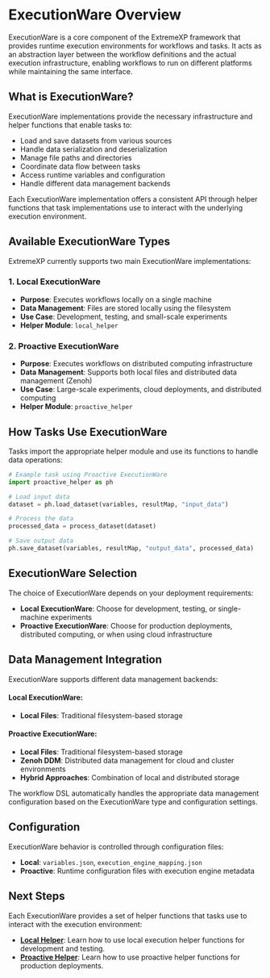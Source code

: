# ExecutionWare Overview

ExecutionWare is a core component of the ExtremeXP framework that provides runtime execution environments for workflows and tasks. It acts as an abstraction layer between the workflow definitions and the actual execution infrastructure, enabling workflows to run on different platforms while maintaining the same interface.

## What is ExecutionWare?

ExecutionWare implementations provide the necessary infrastructure and helper functions that enable tasks to:

- Load and save datasets from various sources
- Handle data serialization and deserialization
- Manage file paths and directories
- Coordinate data flow between tasks
- Access runtime variables and configuration
- Handle different data management backends

Each ExecutionWare implementation offers a consistent API through helper functions that task implementations use to interact with the underlying execution environment.

## Available ExecutionWare Types

ExtremeXP currently supports two main ExecutionWare implementations:

### 1. Local ExecutionWare
- **Purpose**: Executes workflows locally on a single machine
- **Data Management**: Files are stored locally using the filesystem
- **Use Case**: Development, testing, and small-scale experiments
- **Helper Module**: `local_helper`

### 2. Proactive ExecutionWare
- **Purpose**: Executes workflows on distributed computing infrastructure
- **Data Management**: Supports both local files and distributed data management (Zenoh)
- **Use Case**: Large-scale experiments, cloud deployments, and distributed computing
- **Helper Module**: `proactive_helper`

## How Tasks Use ExecutionWare

Tasks import the appropriate helper module and use its functions to handle data operations:

```python
# Example task using Proactive ExecutionWare
import proactive_helper as ph

# Load input data
dataset = ph.load_dataset(variables, resultMap, "input_data")

# Process the data
processed_data = process_dataset(dataset)

# Save output data
ph.save_dataset(variables, resultMap, "output_data", processed_data)
```

## ExecutionWare Selection

The choice of ExecutionWare depends on your deployment requirements:

- **Local ExecutionWare**: Choose for development, testing, or single-machine experiments
- **Proactive ExecutionWare**: Choose for production deployments, distributed computing, or when using cloud infrastructure

## Data Management Integration

ExecutionWare supports different data management backends:

#### Local ExecutionWare:
   - **Local Files**: Traditional filesystem-based storage

#### Proactive ExecutionWare:
   - **Local Files**: Traditional filesystem-based storage
   - **Zenoh DDM**: Distributed data management for cloud and cluster environments
   - **Hybrid Approaches**: Combination of local and distributed storage

The workflow DSL automatically handles the appropriate data management configuration based on the ExecutionWare type and configuration settings.

## Configuration

ExecutionWare behavior is controlled through configuration files:

- **Local**: `variables.json`, `execution_engine_mapping.json`
- **Proactive**: Runtime configuration files with execution engine metadata

## Next Steps

Each ExecutionWare provides a set of helper functions that tasks use to interact with the execution environment:

- **[Local Helper](local.md)**: Learn how to use local execution helper functions for development and testing.
- **[Proactive Helper](proactive.md)**: Learn how to use proactive helper functions for production deployments.